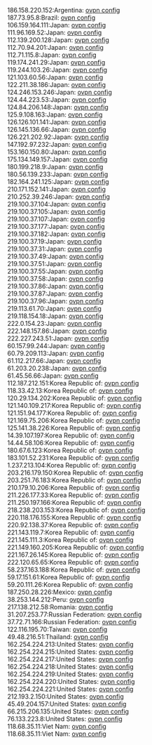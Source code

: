 186.158.220.152:Argentina: [ovpn config](vpn/186_158_220_152.ovpn)  
187.73.95.8:Brazil: [ovpn config](vpn/187_73_95_8.ovpn)  
106.159.164.111:Japan: [ovpn config](vpn/106_159_164_111.ovpn)  
111.96.169.52:Japan: [ovpn config](vpn/111_96_169_52.ovpn)  
112.139.200.128:Japan: [ovpn config](vpn/112_139_200_128.ovpn)  
112.70.94.201:Japan: [ovpn config](vpn/112_70_94_201.ovpn)  
112.71.115.8:Japan: [ovpn config](vpn/112_71_115_8.ovpn)  
119.174.241.29:Japan: [ovpn config](vpn/119_174_241_29.ovpn)  
119.244.103.26:Japan: [ovpn config](vpn/119_244_103_26.ovpn)  
121.103.60.56:Japan: [ovpn config](vpn/121_103_60_56.ovpn)  
122.211.38.186:Japan: [ovpn config](vpn/122_211_38_186.ovpn)  
124.246.153.246:Japan: [ovpn config](vpn/124_246_153_246.ovpn)  
124.44.223.53:Japan: [ovpn config](vpn/124_44_223_53.ovpn)  
124.84.206.148:Japan: [ovpn config](vpn/124_84_206_148.ovpn)  
125.9.108.163:Japan: [ovpn config](vpn/125_9_108_163.ovpn)  
126.126.101.141:Japan: [ovpn config](vpn/126_126_101_141.ovpn)  
126.145.136.66:Japan: [ovpn config](vpn/126_145_136_66.ovpn)  
126.221.202.92:Japan: [ovpn config](vpn/126_221_202_92.ovpn)  
147.192.97.232:Japan: [ovpn config](vpn/147_192_97_232.ovpn)  
153.160.150.80:Japan: [ovpn config](vpn/153_160_150_80.ovpn)  
175.134.149.157:Japan: [ovpn config](vpn/175_134_149_157.ovpn)  
180.199.218.9:Japan: [ovpn config](vpn/180_199_218_9.ovpn)  
180.56.139.233:Japan: [ovpn config](vpn/180_56_139_233.ovpn)  
182.164.241.125:Japan: [ovpn config](vpn/182_164_241_125.ovpn)  
210.171.152.141:Japan: [ovpn config](vpn/210_171_152_141.ovpn)  
210.252.39.246:Japan: [ovpn config](vpn/210_252_39_246.ovpn)  
219.100.37.104:Japan: [ovpn config](vpn/219_100_37_104.ovpn)  
219.100.37.105:Japan: [ovpn config](vpn/219_100_37_105.ovpn)  
219.100.37.107:Japan: [ovpn config](vpn/219_100_37_107.ovpn)  
219.100.37.177:Japan: [ovpn config](vpn/219_100_37_177.ovpn)  
219.100.37.182:Japan: [ovpn config](vpn/219_100_37_182.ovpn)  
219.100.37.19:Japan: [ovpn config](vpn/219_100_37_19.ovpn)  
219.100.37.31:Japan: [ovpn config](vpn/219_100_37_31.ovpn)  
219.100.37.49:Japan: [ovpn config](vpn/219_100_37_49.ovpn)  
219.100.37.51:Japan: [ovpn config](vpn/219_100_37_51.ovpn)  
219.100.37.55:Japan: [ovpn config](vpn/219_100_37_55.ovpn)  
219.100.37.58:Japan: [ovpn config](vpn/219_100_37_58.ovpn)  
219.100.37.86:Japan: [ovpn config](vpn/219_100_37_86.ovpn)  
219.100.37.87:Japan: [ovpn config](vpn/219_100_37_87.ovpn)  
219.100.37.96:Japan: [ovpn config](vpn/219_100_37_96.ovpn)  
219.113.61.70:Japan: [ovpn config](vpn/219_113_61_70.ovpn)  
219.118.154.18:Japan: [ovpn config](vpn/219_118_154_18.ovpn)  
222.0.154.23:Japan: [ovpn config](vpn/222_0_154_23.ovpn)  
222.148.157.86:Japan: [ovpn config](vpn/222_148_157_86.ovpn)  
222.227.243.51:Japan: [ovpn config](vpn/222_227_243_51.ovpn)  
60.157.99.244:Japan: [ovpn config](vpn/60_157_99_244.ovpn)  
60.79.209.113:Japan: [ovpn config](vpn/60_79_209_113.ovpn)  
61.112.217.66:Japan: [ovpn config](vpn/61_112_217_66.ovpn)  
61.203.20.238:Japan: [ovpn config](vpn/61_203_20_238.ovpn)  
61.45.56.66:Japan: [ovpn config](vpn/61_45_56_66.ovpn)  
112.187.212.151:Korea Republic of: [ovpn config](vpn/112_187_212_151.ovpn)  
118.33.42.13:Korea Republic of: [ovpn config](vpn/118_33_42_13.ovpn)  
120.29.134.202:Korea Republic of: [ovpn config](vpn/120_29_134_202.ovpn)  
121.140.109.217:Korea Republic of: [ovpn config](vpn/121_140_109_217.ovpn)  
121.151.94.177:Korea Republic of: [ovpn config](vpn/121_151_94_177.ovpn)  
121.169.75.206:Korea Republic of: [ovpn config](vpn/121_169_75_206.ovpn)  
125.141.38.226:Korea Republic of: [ovpn config](vpn/125_141_38_226.ovpn)  
14.39.107.197:Korea Republic of: [ovpn config](vpn/14_39_107_197.ovpn)  
14.44.58.106:Korea Republic of: [ovpn config](vpn/14_44_58_106.ovpn)  
180.67.6.123:Korea Republic of: [ovpn config](vpn/180_67_6_123.ovpn)  
183.101.52.231:Korea Republic of: [ovpn config](vpn/183_101_52_231.ovpn)  
1.237.213.104:Korea Republic of: [ovpn config](vpn/1_237_213_104.ovpn)  
203.216.179.150:Korea Republic of: [ovpn config](vpn/203_216_179_150.ovpn)  
203.251.76.183:Korea Republic of: [ovpn config](vpn/203_251_76_183.ovpn)  
210.179.10.206:Korea Republic of: [ovpn config](vpn/210_179_10_206.ovpn)  
211.226.177.33:Korea Republic of: [ovpn config](vpn/211_226_177_33.ovpn)  
211.250.197.166:Korea Republic of: [ovpn config](vpn/211_250_197_166.ovpn)  
218.238.203.153:Korea Republic of: [ovpn config](vpn/218_238_203_153.ovpn)  
220.118.176.155:Korea Republic of: [ovpn config](vpn/220_118_176_155.ovpn)  
220.92.138.37:Korea Republic of: [ovpn config](vpn/220_92_138_37.ovpn)  
221.143.119.7:Korea Republic of: [ovpn config](vpn/221_143_119_7.ovpn)  
221.145.111.3:Korea Republic of: [ovpn config](vpn/221_145_111_3.ovpn)  
221.149.160.205:Korea Republic of: [ovpn config](vpn/221_149_160_205.ovpn)  
221.167.26.145:Korea Republic of: [ovpn config](vpn/221_167_26_145.ovpn)  
222.120.65.65:Korea Republic of: [ovpn config](vpn/222_120_65_65.ovpn)  
58.237.163.188:Korea Republic of: [ovpn config](vpn/58_237_163_188.ovpn)  
59.17.151.61:Korea Republic of: [ovpn config](vpn/59_17_151_61.ovpn)  
59.20.111.26:Korea Republic of: [ovpn config](vpn/59_20_111_26.ovpn)  
187.250.28.226:Mexico: [ovpn config](vpn/187_250_28_226.ovpn)  
38.253.144.212:Peru: [ovpn config](vpn/38_253_144_212.ovpn)  
217.138.212.58:Romania: [ovpn config](vpn/217_138_212_58.ovpn)  
31.207.253.77:Russian Federation: [ovpn config](vpn/31_207_253_77.ovpn)  
37.72.71.166:Russian Federation: [ovpn config](vpn/37_72_71_166.ovpn)  
122.116.195.70:Taiwan: [ovpn config](vpn/122_116_195_70.ovpn)  
49.48.216.51:Thailand: [ovpn config](vpn/49_48_216_51.ovpn)  
162.254.224.213:United States: [ovpn config](vpn/162_254_224_213.ovpn)  
162.254.224.215:United States: [ovpn config](vpn/162_254_224_215.ovpn)  
162.254.224.217:United States: [ovpn config](vpn/162_254_224_217.ovpn)  
162.254.224.218:United States: [ovpn config](vpn/162_254_224_218.ovpn)  
162.254.224.219:United States: [ovpn config](vpn/162_254_224_219.ovpn)  
162.254.224.220:United States: [ovpn config](vpn/162_254_224_220.ovpn)  
162.254.224.221:United States: [ovpn config](vpn/162_254_224_221.ovpn)  
212.193.2.150:United States: [ovpn config](vpn/212_193_2_150.ovpn)  
45.49.204.157:United States: [ovpn config](vpn/45_49_204_157.ovpn)  
66.215.206.135:United States: [ovpn config](vpn/66_215_206_135.ovpn)  
76.133.223.8:United States: [ovpn config](vpn/76_133_223_8.ovpn)  
118.68.35.11:Viet Nam: [ovpn config](vpn/118_68_35_11.ovpn)  
118.68.35.11:Viet Nam: [ovpn config](vpn/118_68_35_11.ovpn)  
